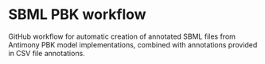 # SBML PBK workflow

GitHub workflow for automatic creation of annotated SBML files from Antimony PBK model implementations, combined with annotations provided in CSV file annotations.